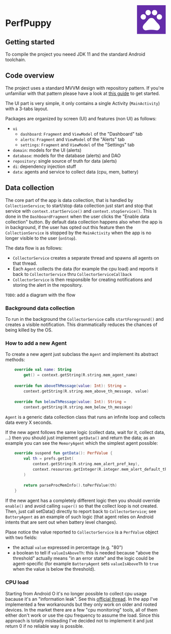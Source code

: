 <img src="app/src/main/ic_launcher-playstore.png" align="right" width="90" />

# PerfPuppy

## Getting started

To compile the project you neeed JDK 11 and the standard Android toolchain.

## Code overview

The project uses a standard MVVM design with repository pattern. If you're unfamiliar with that pattern please have a look at [this guide](https://developer.android.com/jetpack/guide) to get started.

The UI part is very simple, it only contains a single Activity (`MainActivity`) with a 3-tabs layout.

Packages are organized by screen (UI) and features (non UI) as follows:

* `ui`
    - `dashboard`: `Fragment` and `ViewModel` of the "Dashboard" tab
    - `alerts`: `Fragment` and `ViewModel` of the "Alerts" tab
    - `settings`: `Fragment` and `ViewModel` of the "Settings" tab
* `domain`: models for the UI (alerts)
* `database`: models for the database (alerts) and DAO
* `repository`: single source of truth for data (alerts)
* `di`: dependency injection stuff
* `data`: agents and service to collect data (cpu, mem, battery)

## Data collection

The core part of the app is data collection, that is handled by `CollectionService`; to start/stop data collection just start and stop that service with `context.startService()` and `context.stopService()`. This is done in the `DashboardFragment` when the user clicks the "Enable data collection" button. By default data collection happens also when the app is in background, if the user has opted out this feature then the `CollectionService` is stopped by the `MainActivity` when the app is no longer visible to the user (`onStop`).

The data flow is as follows:

* `CollectorService` creates a separate thread and spawns all agents on that thread.
* Each `Agent` collects the data (for example the cpu load) and reports it back to `CollectorService` thru `CollectorServiceCallback`
* `CollectorService` is then responsible for creating notifications and storing the alert in the repository.

`TODO`: add a diagram with the flow

### Background data collection

To run in the background the `CollectorService` calls `startForeground()` and creates a visible notification. This drammatically reduces the chances of being killed by the OS.

### How to add a new Agent

To create a new agent just subclass the `Agent` and implement its abstract methods:

```kotlin
    override val name: String
        get() = context.getString(R.string.mem_agent_name)

    override fun aboveThMessage(value: Int): String =
        context.getString(R.string.mem_above_th_message, value)

    override fun belowThMessage(value: Int): String =
        context.getString(R.string.mem_below_th_message)
```

`Agent` is a generic data collection class that runs an infinite loop and collects data every X seconds. 

If the new agent follows the same logic (collect data, wait for it, collect data, ...) then you should just implement `getData()` and return the data; as an example you can see the `MemoryAgent` which the simplest agent possible:

```kotlin
    override suspend fun getData(): PerfValue {
        val th = prefs.getInt(
            context.getString(R.string.mem_alert_pref_key),
            context.resources.getInteger(R.integer.mem_alert_default_th)
        )

        return parseProcMemInfo().toPerfValue(th)
    }
```

If the new agent has a completely different logic then you should override `enable()` and avoid calling `super()` so that the collect loop is not created. Then, just call setData() directly to report back to `CollectorService`; see `BatteryAgent` as an example of such logic (that agent relies on Android intents that are sent out when battery level changes).

Plase notice the value reported to `CollectorService` is a `PerfValue` object with two fields:

* the actual `value` expressed in percentage (e.g. "80")
* a boolean to tell if `valueIsAboveTh`: this is needed because "above the threshold" actually means "in an error state" and the logic could be agent-specific (for example `BatteryAgent` sets `valueIsAboveTh` to `true` when the value is below the threshold).

### CPU load

Starting from Android O it's no longer possible to collect cpu usage bacause it's an "information leak". See this [official thread](https://issuetracker.google.com/issues/37140047?pli=1). In the app I've implemented a few workarounds but they only work on older and rooted devices. In the market there are a few "cpu monitoring" tools, all of them either don't work or use the cpu frequency to assume the load. Since this approach is totally misleading I've decided not to implement it and just return 0 if no reliable way is possible.



